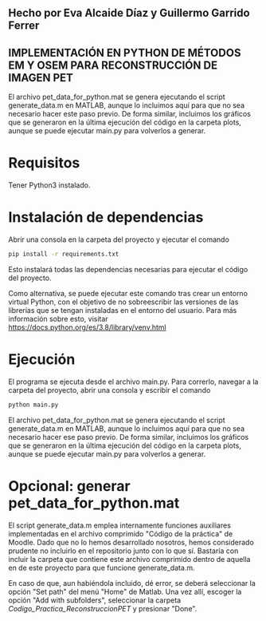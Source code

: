 ## Hecho por Eva Alcaide Díaz y Guillermo Garrido Ferrer ##

## IMPLEMENTACIÓN EN PYTHON DE MÉTODOS EM Y OSEM PARA RECONSTRUCCIÓN DE IMAGEN PET ##

El archivo pet_data_for_python.mat se genera ejecutando el script generate_data.m en MATLAB, aunque lo incluimos aquí para que no sea necesario hacer este paso previo. De forma similar, incluimos los gráficos que se generaron en la última ejecución del código en la carpeta plots, aunque se puede ejecutar main.py para volverlos a generar.

# Requisitos
Tener Python3 instalado.

# Instalación de dependencias
Abrir una consola en la carpeta del proyecto y ejecutar el comando 
```bash
pip install -r requirements.txt
```
Esto instalará todas las dependencias necesarias para ejecutar el código del proyecto.

Como alternativa, se puede ejecutar este comando tras crear un entorno virtual Python, con el objetivo de no sobreescribir las versiones de las librerías que se tengan instaladas en el entorno del usuario. Para más información sobre esto, visitar https://docs.python.org/es/3.8/library/venv.html

# Ejecución
El programa se ejecuta desde el archivo main.py. Para correrlo, navegar a la carpeta del proyecto, abrir una consola y escribir el comando
```bash
python main.py
```
El archivo pet_data_for_python.mat se genera ejecutando el script generate_data.m en MATLAB, aunque lo incluimos aquí para que no sea necesario hacer ese paso previo. De forma similar, incluimos los gráficos que se generaron en la última ejecución del código en la carpeta plots, aunque se puede ejecutar main.py para volverlos a generar.

# Opcional: generar pet_data_for_python.mat
El script generate_data.m emplea internamente funciones auxiliares implementadas en el archivo comprimido "Código de la práctica" de Moodle. Dado que no lo hemos desarrollado nosotros, hemos considerado prudente no incluirlo en el repositorio junto con lo que sí. Bastaría con incluir la carpeta que contiene este archivo comprimido dentro de aquella en de este proyecto para que funcione generate_data.m.

En caso de que, aun habiéndola incluido, dé error, se deberá seleccionar la opción "Set path" del menú "Home" de Matlab. Una vez allí, escoger la opción "Add with subfolders", seleccionar la carpeta _Codigo_Practica_ReconstruccionPET_ y presionar "Done".
